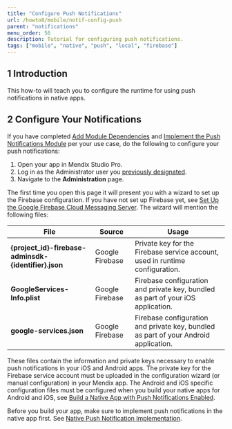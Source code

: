```yaml
---
title: "Configure Push Notifications"
url: /howto8/mobile/notif-config-push
parent: "notifications"
menu_order: 56
description: Tutorial for configuring push notifications.
tags: ["mobile", "native", "push", "local", "firebase"]
---
```


## 1 Introduction 

This how-to will teach you to configure the runtime for using push notifications in native apps. 

## 2 Configure Your Notifications

If you have completed [Add Module Dependencies](notif-add-module-depends) and [Implement the Push Notifications Module](notif-implement-module) per your use case, do the following to configure your push notifications:

1. Open your app in Mendix Studio Pro.
1. Log in as the Administrator user you [previously designated](notif-implement-module#config).
1. Navigate to the **Administration** page.

The first time you open this page it will present you with a wizard to set up the Firebase configuration. If you have not set up Firebase yet, see [Set Up the Google Firebase Cloud Messaging Server](setting-up-google-firebase-cloud-messaging-server). The wizard will mention the following files:

| **File**    | **Source**   | **Usage**      |
| -------- | -------- | ------- |
| **{project_id}-firebase-adminsdk-{identifier}.json** | Google Firebase | Private key for the Firebase service account, used in runtime configuration. | 
| **GoogleServices-Info.plist** | Google Firebase | Firebase configuration and private key, bundled as part of your iOS application. |
| **google-services.json** | Google Firebase | Firebase configuration and private key, bundled as part of your Android application. |

These files contain the information and private keys necessary to enable push notifications in your iOS and Android apps. The private key for the Firebase service account must be uploaded in the configuration wizard (or manual configuration) in your Mendix app. The Android and iOS specific configuration files must be configured when you build your native apps for Android and iOS, see [Build a Native App with Push Notifications Enabled](notif-build-native).

Before you build your app, make sure to implement push notifications in the native app first. See [Native Push Notification Implementation](notif-implement-native).